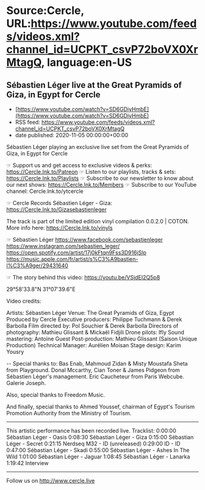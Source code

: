 # Source:Cercle, URL:https://www.youtube.com/feeds/videos.xml?channel_id=UCPKT_csvP72boVX0XrMtagQ, language:en-US

## Sébastien Léger live at the Great Pyramids of Giza, in Egypt for Cercle
 - [https://www.youtube.com/watch?v=SD6GDiyHmbE](https://www.youtube.com/watch?v=SD6GDiyHmbE)
 - RSS feed: https://www.youtube.com/feeds/videos.xml?channel_id=UCPKT_csvP72boVX0XrMtagQ
 - date published: 2020-11-05 00:00:00+00:00

Sébastien Léger playing an exclusive live set from the Great Pyramids of Giza, in Egypt for Cercle

☞ Support us and get access to exclusive videos & perks: https://Cercle.lnk.to/Patreon
☞ Listen to our playlists, tracks & sets: https://Cercle.lnk.to/Playlists
☞ Subscribe to our newsletter to know about our next shows: https://Cercle.lnk.to/Members
☞ Subscribe to our YouTube channel: Cercle.lnk.to/ytcercle

☞ Cercle Records
Sébastien Léger - Giza:
https://Cercle.lnk.to/Gizasebastienleger

The track is part of the limited edition vinyl compilation 0.0.2.0 | COTON. 
More info here: https://Cercle.lnk.to/vinyls

☞ Sébastien Léger
https://www.facebook.com/sebastienleger
https://www.instagram.com/sebastien_leger/
https://open.spotify.com/artist/17j0kFtqn9Fss3D916jSlp
https://music.apple.com/fr/artist/s%C3%A9bastien-l%C3%A9ger/29431640

☞ The story behind this video:
https://youtu.be/VSjdEI2Q5p8

29°58'33.8"N 31°07'39.6"E

Video credits:

Artists: Sébastien Léger
Venue: The Great Pyramids of Giza, Egypt
Produced by Cercle
Executive producers: Philippe Tuchmann & Derek Barbolla
Film directed by: Pol Souchier & Derek Barbolla
Directors of photography: Mathieu Glissant & Mickaël Fidjili
Drone pilots: Ifly 
Sound mastering: Antoine Guest
Post-production: Mathieu Glissant (Saison Unique Production)
Technical Manager: Aurélien Moisan
Stage design: Karim Yousry

--
Special thanks to:
Bas Enab, Mahmoud Zidan & Misty Moustafa Sheta from Playground. 
Donal Mccarthy, Cian Toner & James Pidgeon from Sébastien Léger's management. 
Eric Caucheteur from Paris Webcube. 
Galerie Joseph. 

Also, special thanks to Freedom Music. 

And finally, special thanks to Ahmed Youssef, chairman of Egypt's Tourism Promotion Authority from the Ministry of Tourism.  

______

This artistic performance has been recorded live. 
Tracklist:
0:00:00 Sébastian Léger - Oasis
0:08:30 Sébastian Léger - Giza
0:15:00 Sébastian Léger - Secret
0:21:15 Nerdseq M32 - ID (unreleased)
0:29:00 ID - ID 
0:47:00 Sébastian Léger - Skadi
0:55:00 Sébastian Léger - Ashes In The Wild
1:01:00 Sébastian Léger - Jaguar
1:08:45 Sébastian Léger - Lanarka
1:19:42 Interview

______

Follow us on http://www.cercle.live

